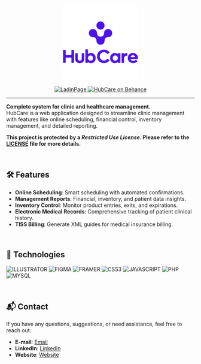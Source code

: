 <p align="center">
  <img src="img/logo.png" alt="HubCare Logo" width="200">
</p>

<p align="center">
  <a href="https://hubcare.framer.website/">
    <img src="https://img.shields.io/badge/website-000000?style=for-the-badge&logo=About.me&logoColor=white" alt="LadinPage">
  </a>
  <a href="https://www.behance.net/gallery/207404449/HubCare-Clinic-System">
    <img src="https://img.shields.io/badge/-Behance-blue?style=for-the-badge&logo=behance&logoColor=white" alt="HubCare on Behance">
  </a>
</p>

---

<p>
  <strong>Complete system for clinic and healthcare management.</strong> <br/>
  HubCare is a web application designed to streamline clinic management with features like online scheduling, financial control, inventory management, and detailed reporting.
</p>

<strong>This project is protected by a <em>Restricted Use License</em>. Please refer to the [LICENSE](LICENSE) file for more details.</strong>

<br/>

## 🛠️ Features  

- **Online Scheduling**: Smart scheduling with automated confirmations.  
- **Management Reports**: Financial, inventory, and patient data insights.  
- **Inventory Control**: Monitor product entries, exits, and expirations.  
- **Electronic Medical Records**: Comprehensive tracking of patient clinical history.  
- **TISS Billing**: Generate XML guides for medical insurance billing.  

<br/>

## 🚀 Technologies  

<p>
<img alt="ILLUSTRATOR" src="https://img.shields.io/badge/Adobe%20Illustrator-FF9A00?style=for-the-badge&logo=adobe%20illustrator&logoColor=white"/>
<img alt="FIGMA" src="https://img.shields.io/badge/Figma-F24E1E?style=for-the-badge&logo=figma&logoColor=white"/>
<img alt="FRAMER" src="https://img.shields.io/badge/Framer-black?style=for-the-badge&logo=framer&logoColor=blue"/>
<img alt="CSS3" src="https://img.shields.io/badge/CSS3-1572B6?style=for-the-badge&logo=css3&logoColor=white"/>
<img alt="JAVASCRIPT" src="https://img.shields.io/badge/JavaScript-F7DF1E?style=for-the-badge&logo=javascript&logoColor=black"/>
<img alt="PHP" src="https://img.shields.io/badge/PHP-777BB4?style=for-the-badge&logo=php&logoColor=white"/>
<img alt="MYSQL" src="https://img.shields.io/badge/MySQL-005C84?style=for-the-badge&logo=mysql&logoColor=white"/>
</p>

<br/>

## 📬 Contact  

If you have any questions, suggestions, or need assistance, feel free to reach out:  
- **E-mail**: [Email](mailto:gustavocalixto2005@gmail.com)  
- **LinkedIn**: [LinkedIn](https://www.linkedin.com/in/gustacg/)  
- **Website**: [Website](https://gustavocg.framer.website/)  


